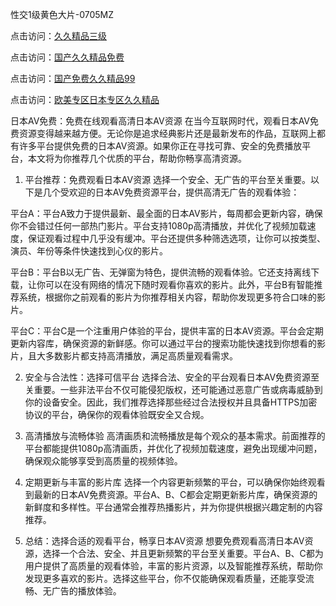 
性交1级黄色大片-0705MZ

点击访问：<a href="https://heiliao2dmwwy.pages.dev">久久精品三级</a>

点击访问：<a href="https://heiliaoll4qsx.pages.dev">国产久久精品免费</a>

点击访问：<a href="https://heiliaoga6s9v.pages.dev">国产免费久久精品99</a>

点击访问：<a href="https://heiliaoow5kzm.pages.dev">欧美专区日本专区久久精品</a>




日本AV免费：免费在线观看高清日本AV资源
在当今互联网时代，观看日本AV免费资源变得越来越方便。无论你是追求经典影片还是最新发布的作品，互联网上都有许多平台提供免费的日本AV资源。如果你正在寻找可靠、安全的免费播放平台，本文将为你推荐几个优质的平台，帮助你畅享高清资源。

1. 平台推荐：免费观看日本AV资源
选择一个安全、无广告的平台至关重要。以下是几个受欢迎的日本AV免费资源平台，提供高清无广告的观看体验：

平台A：平台A致力于提供最新、最全面的日本AV影片，每周都会更新内容，确保你不会错过任何一部热门影片。平台支持1080p高清播放，并优化了视频加载速度，保证观看过程中几乎没有缓冲。平台还提供多种筛选选项，让你可以按类型、演员、年份等条件快速找到心仪的影片。

平台B：平台B以无广告、无弹窗为特色，提供流畅的观看体验。它还支持离线下载，让你可以在没有网络的情况下随时观看你喜欢的影片。此外，平台B有智能推荐系统，根据你之前观看的影片为你推荐相关内容，帮助你发现更多符合口味的影片。

平台C：平台C是一个注重用户体验的平台，提供丰富的日本AV资源。平台会定期更新内容库，确保资源的新鲜感。你可以通过平台的搜索功能快速找到你想看的影片，且大多数影片都支持高清播放，满足高质量观看需求。

2. 安全与合法性：选择可信平台
选择合法、安全的平台观看日本AV免费资源至关重要。一些非法平台不仅可能侵犯版权，还可能通过恶意广告或病毒威胁到你的设备安全。因此，我们推荐选择那些经过合法授权并且具备HTTPS加密协议的平台，确保你的观看体验既安全又合规。

3. 高清播放与流畅体验
高清画质和流畅播放是每个观众的基本需求。前面推荐的平台都能提供1080p高清画质，并优化了视频加载速度，避免出现缓冲问题，确保观众能够享受到高质量的视频体验。

4. 定期更新与丰富的影片库
选择一个内容更新频繁的平台，可以确保你始终观看到最新的日本AV免费资源。平台A、B、C都会定期更新影片库，确保资源的新鲜度和多样性。平台通常会推荐热播影片，并为你提供根据兴趣定制的内容推荐。

5. 总结：选择合适的观看平台，畅享日本AV资源
想要免费观看高清日本AV资源，选择一个合法、安全、并且更新频繁的平台至关重要。平台A、B、C都为用户提供了高质量的观看体验，丰富的影片资源，以及智能推荐系统，帮助你发现更多喜欢的影片。选择这些平台，你不仅能确保观看质量，还能享受流畅、无广告的播放体验。










<span style="display:none;">[Canonical link](  ）</span>
